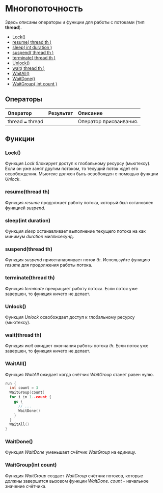 # Многопоточность

Здесь описаны операторы и функции для работы с потоками \(тип **thread**\).

* [Lock\(\)](threads.md#lock)
* [resume\( thread th \)](threads.md#resume-thread-th)
* [sleep\( int duration \)](threads.md#sleep-int-duration)
* [suspend\( thread th \)](threads.md#suspend-thread-th)
* [terminate\( thread th \)](threads.md#terminate-thread-th)
* [Unlock\(\)](threads.md#unlock)
* [wait\( thread th \)](threads.md#wait-thread-th)
* [WaitAll\(\)](threads.md#waitall)
* [WaitDone\(\)](threads.md#waitdone)
* [WaitGroup\( int count \)](threads.md#waitgroup-int-count)

## Операторы

| Оператор | Результат | Описание |
| :--- | :--- | :--- |
| thread **=** thread |  | Оператор присваивания. |

## Функции

### Lock\(\)

Функция _Lock_ блокирует доступ к глобальному ресурсу (мьютексу). Если он уже занят другим потоком, то текущий поток ждет его освобождения. Мьютекс должен быть освобожден с помощью функции _Unlock_.

### resume\(thread th\)

Функция _resume_ продолжает работу потока, который был остановлен функцией _suspend_.

### sleep\(int duration\)

Функция _sleep_ останавливает выполнение текущего потока на как минимум _duration_ миллисекунд.

### suspend\(thread th\)

Функция _suspend_ приостанавливает поток _th_. Используйте функцию _resume_ для продолжения работы потока.

### terminate\(thread th\)

Функция _terminate_ прекращает работу потока. Если поток уже завершен, то функция ничего не делает.

### Unlock\(\)

Функция _Unlock_ освобождает доступ к глобальному ресурсу (мьютексу). 

### wait\(thread th\)

Функция _wait_ ожидает окончания работы потока _th_. Если поток уже завершен, то функция ничего не делает.

### WaitAll\(\)

Функция _WaitAll_ ожидает когда счётчик _WaitGroup_ станет равен нулю.

```go
run {
  int count = 3
  WaitGroup(count)
  for i in 1..count {
    go {
      // ...
      WaitDone()
    }
  }
  WaitAll()
}
```

### WaitDone\(\)

Функция _WaitDone_ уменьшает счётчик _WaitGroup_ на единицу.

### WaitGroup\(int count\)

Функция _WaitGroup_ создает _WaitGroup_ счётчик потоков, которые должны завершится вызовом функции _WaitDone_. _count_ - начальное значение счётчика.

